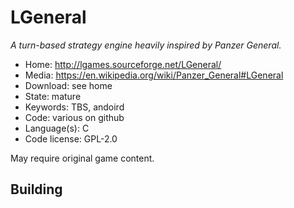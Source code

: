# LGeneral

_A turn-based strategy engine heavily inspired by Panzer General._

- Home: http://lgames.sourceforge.net/LGeneral/
- Media: https://en.wikipedia.org/wiki/Panzer_General#LGeneral
- Download: see home
- State: mature
- Keywords: TBS, andoird
- Code: various on github
- Language(s): C
- Code license: GPL-2.0

May require original game content.

## Building

